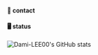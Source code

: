 
<h4>📧 contact</h4>

<h4>🖥️ status</h4>

![Dami-LEE00's GitHub stats](https://github-readme-stats.vercel.app/api?username=Dami-LEE00&show_icons=true&theme=tokyonight)
